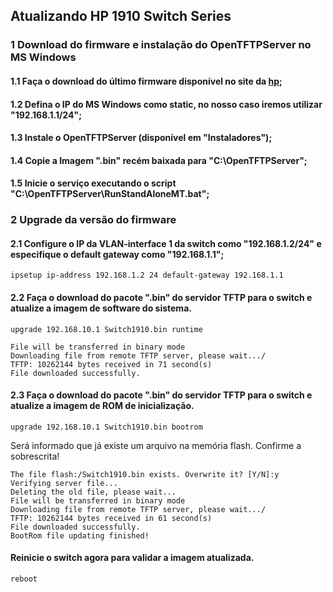 ## Atualizando HP 1910 Switch Series

### 1 Download do firmware e instalação do OpenTFTPServer no MS Windows

#### 1.1 Faça o download do último firmware disponível no site da [hp](https://h10145.www1.hpe.com/Downloads/SoftwareReleases.aspx?ProductNumber=JE006A&lang=pt&cc=br&prodSeriesId=4218346);

#### 1.2 Defina o IP do MS Windows como static, no nosso caso iremos utilizar "192.168.1.1/24";

#### 1.3 Instale o OpenTFTPServer (disponível em "Instaladores");

#### 1.4 Copie a Imagem ".bin" recém baixada para "C:\OpenTFTPServer";

#### 1.5 Inicie o serviço executando o script "C:\OpenTFTPServer\RunStandAloneMT.bat";

### 2 Upgrade da versão do firmware

#### 2.1 Configure o IP da VLAN-interface 1 da switch como "192.168.1.2/24" e especifique o default gateway como "192.168.1.1";
`ipsetup ip-address 192.168.1.2 24 default-gateway 192.168.1.1`

#### 2.2 Faça o download do pacote ".bin" do servidor TFTP para o switch e atualize a imagem de software do sistema.
`upgrade 192.168.10.1 Switch1910.bin runtime`
```
File will be transferred in binary mode
Downloading file from remote TFTP server, please wait.../
TFTP: 10262144 bytes received in 71 second(s)
File downloaded successfully.
```

#### 2.3 Faça o download do pacote ".bin" do servidor TFTP para o switch e atualize a imagem de ROM de inicialização.
 `upgrade 192.168.10.1 Switch1910.bin bootrom`

Será informado que já existe um arquivo na memória flash. Confirme a sobrescrita!
```
The file flash:/Switch1910.bin exists. Overwrite it? [Y/N]:y
Verifying server file...
Deleting the old file, please wait...
File will be transferred in binary mode
Downloading file from remote TFTP server, please wait.../
TFTP: 10262144 bytes received in 61 second(s)
File downloaded successfully.
BootRom file updating finished!
```

#### Reinicie o switch agora para validar a imagem atualizada.
`reboot`
